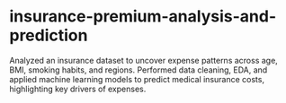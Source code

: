 # insurance-premium-analysis-and-prediction
Analyzed an insurance dataset to uncover expense patterns across age, BMI, smoking habits, and regions. Performed data cleaning, EDA, and applied machine learning models to predict medical insurance costs, highlighting key drivers of expenses.

